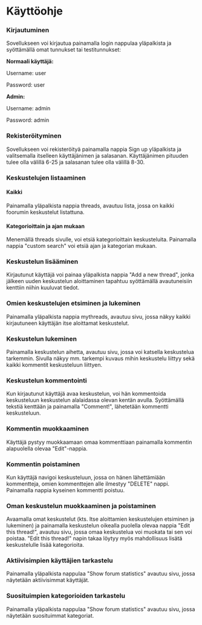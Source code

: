 # Käyttöohje


### Kirjautuminen

Sovellukseen voi kirjautua painamalla login nappulaa yläpalkista ja syöttämällä omat tunnukset tai testitunnukset:  

**Normaali käyttäjä:**

Username: user

Password: user

**Admin:**

Username: admin

Password: admin


### Rekisteröityminen

Sovellukseen voi rekisteröityä painamalla nappia Sign up yläpalkista ja valitsemalla itselleen käyttäjänimen ja salasanan. Käyttäjänimen pituuden tulee olla välillä 6-25 ja salasanan tulee olla välillä 8-30.


### Keskustelujen listaaminen

#### Kaikki
Painamalla yläpalkista nappia threads, avautuu lista, jossa on kaikki foorumin keskustelut listattuna.
#### Kategorioittain ja ajan mukaan
Menemällä threads sivulle, voi etsiä kategorioittain keskusteluita. Painamalla nappia "custom search" voi etsiä ajan ja kategorian mukaan.

### Keskustelun lisääminen

Kirjautunut käyttäjä voi painaa yläpalkista nappia "Add a new thread", jonka jälkeen uuden keskustelun aloittaminen tapahtuu syöttämällä avautuneisiin kenttiin niihin kuuluvat tiedot. 

### Omien keskustelujen etsiminen ja lukeminen

Painamalla yläpalkista nappia mythreads, avautuu sivu, jossa näkyy kaikki kirjautuneen käyttäjän itse aloittamat keskustelut.

### Keskustelun lukeminen

Painamalla keskustelun aihetta, avautuu sivu, jossa voi katsella keskustelua tarkemmin. Sivulla näkyy mm. tarkempi kuvaus mihin keskustelu liittyy sekä kaikki kommentit keskusteluun liittyen. 

### Keskustelun kommentointi

Kun kirjautunut käyttäjä avaa keskustelun, voi hän kommentoida keskusteluun keskustelun alalaidassa olevan kentän avulla. Syöttämällä tekstiä kenttään ja painamalla "Comment!", lähetetään kommentti keskusteluun.

### Kommentin muokkaaminen

Käyttäjä pystyy muokkaamaan omaa kommenttiaan painamalla kommentin alapuolella olevaa "Edit"-nappia.

### Kommentin poistaminen

Kun käyttäjä navigoi keskusteluun, jossa on hänen lähettämiään kommentteja, omien kommenttejen alle ilmestyy "DELETE" nappi. Painamalla nappia kyseinen kommentti poistuu. 

### Oman keskustelun muokkaaminen ja poistaminen

Avaamalla omat keskustelut (kts. Itse aloittamien keskustelujen etsiminen ja lukeminen) ja painamalla keskustelun oikealla puolella olevaa nappia "Edit this thread!", avautuu sivu, jossa omaa keskustelua voi muokata tai sen voi poistaa. "Edit this thread!" napin takaa löytyy myös mahdollisuus lisätä keskustelulle lisää kategorioita.

### Aktiivisimpien käyttäjien tarkastelu

Painamalla yläpalkista nappulaa "Show forum statistics" avautuu sivu, jossa näytetään aktiivisimmat käyttäjät.

### Suosituimpien kategorioiden tarkastelu

Painamalla yläpalkista nappulaa "Show forum statistics" avautuu sivu, jossa näytetään suosituimmat kategoriat.


